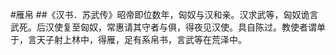 #雁帛
##《汉书．苏武传》昭帝即位数年，匈奴与汉和亲。汉求武等，匈奴诡言武死。后汉使复至匈奴，常惠请其守者与俱，得夜见汉使。具自陈过。教使者谓单于，言天子射上林中，得雁，足有系帛书，言武等在荒泽中。